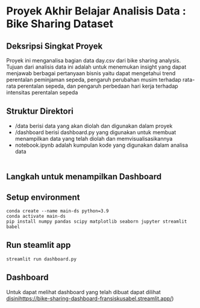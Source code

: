 # Proyek Akhir Belajar Analisis Data : Bike Sharing Dataset

## Deksripsi Singkat Proyek
Proyek ini menganalisa bagian data day.csv dari bike sharing analysis. Tujuan dari analisis data ini adalah untuk menemukan insight yang dapat menjawab berbagai pertanyaan bisnis yaitu dapat mengetahui trend perentalan peminjaman sepeda, pengaruh perubahan musim terhadap rata-rata perentalan sepeda, dan pengaruh perbedaan hari kerja terhadap intensitas perentalan sepeda
## Struktur Direktori
- /data berisi data yang akan diolah dan digunakan dalam proyek
- /dashboard berisi dashboard.py yang digunakan untuk membuat menampilkan data yang telah diolah dan memvisualisasikannya
- notebook.ipynb adalah kumpulan kode yang digunakan dalam analisa data
<br><br>
## Langkah untuk menampilkan Dashboard
## Setup environment
```
conda create --name main-ds python=3.9
conda activate main-ds
pip install numpy pandas scipy matplotlib seaborn jupyter streamlit babel
```
## Run steamlit app
```
streamlit run dashboard.py
```
## Dashboard
Untuk dapat melihat dashboard yang telah dibuat dapat dilihat [disini](https://bike-sharing-dashboard-fransiskusabel.streamlit.app/)https://bike-sharing-dashboard-fransiskusabel.streamlit.app/)
